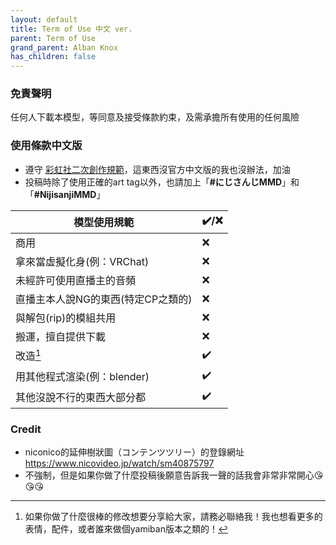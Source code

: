 ```yaml
---
layout: default
title: Term of Use 中文 ver.
parent: Term of Use
grand_parent: Alban Knox
has_children: false
---
```

### 免責聲明
任何人下載本模型，等同意及接受條款約束，及需承擔所有使用的任何風險


### 使用條款中文版
- 遵守 [彩虹社二次創作規範](https://event.nijisanji.app/guidelines/en/)，這東西沒官方中文版的我也沒辦法，加油
- 投稿時除了使用正確的art tag以外，也請加上「**#にじさんじMMD**」和「**#NijisanjiMMD**」

|   模型使用規範    | ✔️/❌    |
| ----------- | ----------- |
|商用|❌|
|拿來當虛擬化身(例：VRChat)|❌|
|未經許可使用直播主的音頻|❌|
|直播主本人說NG的東西(特定CP之類的)|❌|
|與解包(rip)的模組共用|❌|
|搬運，擅自提供下載|❌|
|改造[^mod] |✔️| 
|用其他程式渲染(例：blender)|✔️|
|其他沒說不行的東西大部分都|✔️|

### Credit
- niconico的延伸樹狀圖（コンテンツツリー）的登錄網址 https://www.nicovideo.jp/watch/sm40875797
- 不強制，但是如果你做了什麼投稿後願意告訴我一聲的話我會非常非常開心😘😘😘

[^mod]: 如果你做了什麼很棒的修改想要分享給大家，請務必聯絡我！我也想看更多的表情，配件，或者誰來做個yamiban版本之類的！
